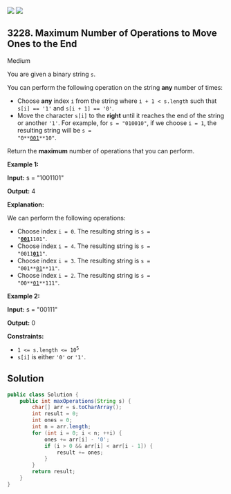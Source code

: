 [![](https://img.shields.io/github/stars/javadev/LeetCode-in-Java?label=Stars&style=flat-square)](https://github.com/javadev/LeetCode-in-Java)
[![](https://img.shields.io/github/forks/javadev/LeetCode-in-Java?label=Fork%20me%20on%20GitHub%20&style=flat-square)](https://github.com/javadev/LeetCode-in-Java/fork)

## 3228\. Maximum Number of Operations to Move Ones to the End

Medium

You are given a binary string `s`.

You can perform the following operation on the string **any** number of times:

*   Choose **any** index `i` from the string where `i + 1 < s.length` such that `s[i] == '1'` and `s[i + 1] == '0'`.
*   Move the character `s[i]` to the **right** until it reaches the end of the string or another `'1'`. For example, for `s = "010010"`, if we choose `i = 1`, the resulting string will be <code>s = "0**<ins>001</ins>**10"</code>.

Return the **maximum** number of operations that you can perform.

**Example 1:**

**Input:** s = "1001101"

**Output:** 4

**Explanation:**

We can perform the following operations:

*   Choose index `i = 0`. The resulting string is <code>s = "<ins>**001**</ins>1101"</code>.
*   Choose index `i = 4`. The resulting string is <code>s = "0011<ins>**01**</ins>1"</code>.
*   Choose index `i = 3`. The resulting string is <code>s = "001**<ins>01</ins>**11"</code>.
*   Choose index `i = 2`. The resulting string is <code>s = "00**<ins>01</ins>**111"</code>.

**Example 2:**

**Input:** s = "00111"

**Output:** 0

**Constraints:**

*   <code>1 <= s.length <= 10<sup>5</sup></code>
*   `s[i]` is either `'0'` or `'1'`.

## Solution

```java
public class Solution {
    public int maxOperations(String s) {
        char[] arr = s.toCharArray();
        int result = 0;
        int ones = 0;
        int n = arr.length;
        for (int i = 0; i < n; ++i) {
            ones += arr[i] - '0';
            if (i > 0 && arr[i] < arr[i - 1]) {
                result += ones;
            }
        }
        return result;
    }
}
```